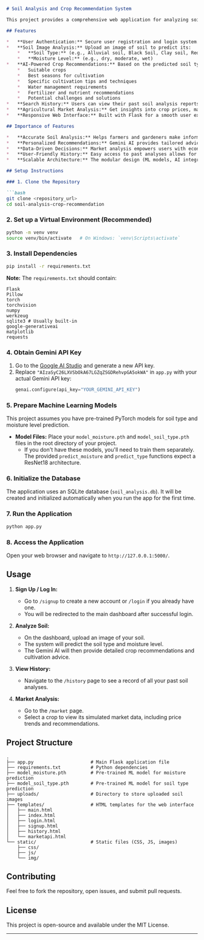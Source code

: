 ```markdown
# Soil Analysis and Crop Recommendation System

This project provides a comprehensive web application for analyzing soil images to determine soil type and moisture level, then offering crop recommendations and market insights using AI. It integrates machine learning models for image classification, the Gemini AI model for detailed agricultural advice, and external APIs for real-time market data.

## Features

*   **User Authentication:** Secure user registration and login system.
*   **Soil Image Analysis:** Upload an image of soil to predict its:
    *   **Soil Type:** (e.g., Alluvial soil, Black Soil, Clay soil, Red soil)
    *   **Moisture Level:** (e.g., dry, moderate, wet)
*   **AI-Powered Crop Recommendations:** Based on the predicted soil type and moisture level, the Gemini AI model provides detailed information including:
    *   Suitable crops
    *   Best seasons for cultivation
    *   Specific cultivation tips and techniques
    *   Water management requirements
    *   Fertilizer and nutrient recommendations
    *   Potential challenges and solutions
*   **Search History:** Users can view their past soil analysis reports.
*   **Agricultural Market Analysis:** Get insights into crop prices, market trends, and recommendations using data fetched from external APIs (World Bank API for production data, simulated data for prices).
*   **Responsive Web Interface:** Built with Flask for a smooth user experience.

## Importance of Features

*   **Accurate Soil Analysis:** Helps farmers and gardeners make informed decisions about what to grow, optimizing yield and resource usage.
*   **Personalized Recommendations:** Gemini AI provides tailored advice, moving beyond generic information to address specific soil conditions.
*   **Data-Driven Decisions:** Market analysis empowers users with economic insights, helping them decide when to plant or sell for maximum profitability.
*   **User-Friendly History:** Easy access to past analyses allows for tracking and learning from previous experiences.
*   **Scalable Architecture:** The modular design (ML models, AI integration, API calls) allows for future expansion and improvements.

## Setup Instructions

### 1. Clone the Repository

```bash
git clone <repository_url>
cd soil-analysis-crop-recommendation
```

### 2. Set up a Virtual Environment (Recommended)

```bash
python -m venv venv
source venv/bin/activate   # On Windows: `venv\Scripts\activate`
```

### 3. Install Dependencies

```bash
pip install -r requirements.txt
```

**Note:** The `requirements.txt` should contain:
```
Flask
Pillow
torch
torchvision
numpy
werkzeug
sqlite3 # Usually built-in
google-generativeai
matplotlib
requests
```

### 4. Obtain Gemini API Key

1.  Go to the [Google AI Studio](https://aistudio.google.com/app/apikey) and generate a new API key.
2.  Replace `"AIzaSyC26LXVSbOkA67LGZqZSGDRehvpGA5okWA"` in `app.py` with your actual Gemini API key:
    ```python
    genai.configure(api_key="YOUR_GEMINI_API_KEY")
    ```

### 5. Prepare Machine Learning Models

This project assumes you have pre-trained PyTorch models for soil type and moisture level prediction.

*   **Model Files:** Place your `model_moisture.pth` and `model_soil_type.pth` files in the root directory of your project.
    *   If you don't have these models, you'll need to train them separately. The provided `predict_moisture` and `predict_type` functions expect a ResNet18 architecture.

### 6. Initialize the Database

The application uses an SQLite database (`soil_analysis.db`). It will be created and initialized automatically when you run the app for the first time.

### 7. Run the Application

```bash
python app.py
```

### 8. Access the Application

Open your web browser and navigate to `http://127.0.0.1:5000/`.

## Usage

1.  **Sign Up / Log In:**
    *   Go to `/signup` to create a new account or `/login` if you already have one.
    *   You will be redirected to the main dashboard after successful login.

2.  **Analyze Soil:**
    *   On the dashboard, upload an image of your soil.
    *   The system will predict the soil type and moisture level.
    *   The Gemini AI will then provide detailed crop recommendations and cultivation advice.

3.  **View History:**
    *   Navigate to the `/history` page to see a record of all your past soil analyses.

4.  **Market Analysis:**
    *   Go to the `/market` page.
    *   Select a crop to view its simulated market data, including price trends and recommendations.

## Project Structure

```
.
├── app.py                     # Main Flask application file
├── requirements.txt           # Python dependencies
├── model_moisture.pth         # Pre-trained ML model for moisture prediction
├── model_soil_type.pth        # Pre-trained ML model for soil type prediction
├── uploads/                   # Directory to store uploaded soil images
├── templates/                 # HTML templates for the web interface
│   ├── main.html
│   ├── index.html
│   ├── login.html
│   ├── signup.html
│   ├── history.html
│   └── marketapi.html
└── static/                    # Static files (CSS, JS, images)
    ├── css/
    ├── js/
    └── img/
```

## Contributing

Feel free to fork the repository, open issues, and submit pull requests.

## License

This project is open-source and available under the MIT License.

---
```
